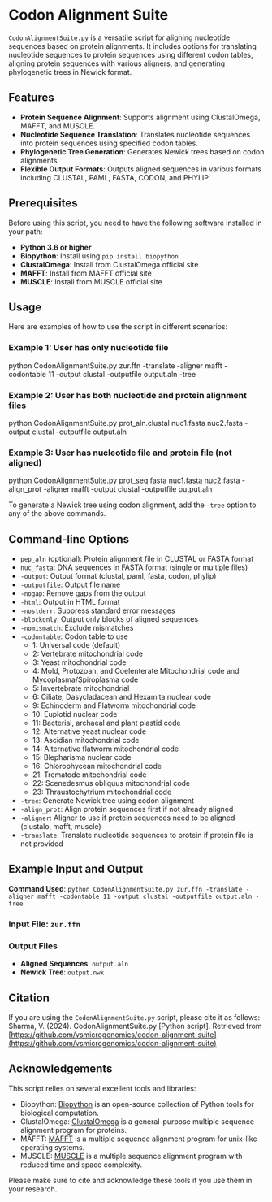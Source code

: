 # Codon Alignment Suite

`CodonAlignmentSuite.py` is a versatile script for aligning nucleotide sequences based on protein alignments. It includes options for translating nucleotide sequences to protein sequences using different codon tables, aligning protein sequences with various aligners, and generating phylogenetic trees in Newick format.

## Features

-   **Protein Sequence Alignment**: Supports alignment using ClustalOmega, MAFFT, and MUSCLE.
-   **Nucleotide Sequence Translation**: Translates nucleotide sequences into protein sequences using specified codon tables.
-   **Phylogenetic Tree Generation**: Generates Newick trees based on codon alignments.
-   **Flexible Output Formats**: Outputs aligned sequences in various formats including CLUSTAL, PAML, FASTA, CODON, and PHYLIP.

## Prerequisites

Before using this script, you need to have the following software installed in your path:

-   **Python 3.6 or higher**
-   **Biopython**: Install using `pip install biopython`
-   **ClustalOmega**: Install from ClustalOmega official site
-   **MAFFT**: Install from MAFFT official site
-   **MUSCLE**: Install from MUSCLE official site

## Usage

Here are examples of how to use the script in different scenarios:

### Example 1: User has only nucleotide file
python CodonAlignmentSuite.py zur.ffn -translate -aligner mafft -codontable 11 -output clustal -outputfile output.aln -tree
### Example 2: User has both nucleotide and protein alignment files
python CodonAlignmentSuite.py prot_aln.clustal nuc1.fasta nuc2.fasta -output clustal -outputfile output.aln
### Example 3: User has nucleotide file and protein file (not aligned)
python CodonAlignmentSuite.py prot_seq.fasta nuc1.fasta nuc2.fasta -align_prot -aligner mafft -output clustal -outputfile output.aln

To generate a Newick tree using codon alignment, add the `-tree` option to any of the above commands.

## Command-line Options

-   `pep_aln` (optional): Protein alignment file in CLUSTAL or FASTA format
-   `nuc_fasta`: DNA sequences in FASTA format (single or multiple files)
-   `-output`: Output format (clustal, paml, fasta, codon, phylip)
-   `-outputfile`: Output file name
-   `-nogap`: Remove gaps from the output
-   `-html`: Output in HTML format
-   `-nostderr`: Suppress standard error messages
-   `-blockonly`: Output only blocks of aligned sequences
-   `-nomismatch`: Exclude mismatches
-   `-codontable`: Codon table to use
    -   1: Universal code (default)
    -   2: Vertebrate mitochondrial code
    -   3: Yeast mitochondrial code
    -   4: Mold, Protozoan, and Coelenterate Mitochondrial code and Mycoplasma/Spiroplasma code
    -   5: Invertebrate mitochondrial
    -   6: Ciliate, Dasycladacean and Hexamita nuclear code
    -   9: Echinoderm and Flatworm mitochondrial code
    -   10: Euplotid nuclear code
    -   11: Bacterial, archaeal and plant plastid code
    -   12: Alternative yeast nuclear code
    -   13: Ascidian mitochondrial code
    -   14: Alternative flatworm mitochondrial code
    -   15: Blepharisma nuclear code
    -   16: Chlorophycean mitochondrial code
    -   21: Trematode mitochondrial code
    -   22: Scenedesmus obliquus mitochondrial code
    -   23: Thraustochytrium mitochondrial code
-   `-tree`: Generate Newick tree using codon alignment
-   `-align_prot`: Align protein sequences first if not already aligned
-   `-aligner`: Aligner to use if protein sequences need to be aligned (clustalo, mafft, muscle)
-   `-translate`: Translate nucleotide sequences to protein if protein file is not provided

## Example Input and Output
**Command Used**: `python CodonAlignmentSuite.py zur.ffn -translate -aligner mafft -codontable 11 -output clustal -outputfile output.aln -tree`
### Input File: `zur.ffn`
### Output Files
-   **Aligned Sequences**: `output.aln`
-   **Newick Tree**: `output.nwk`

## Citation

If you are using the `CodonAlignmentSuite.py` script, please cite it as follows: Sharma, V. (2024). CodonAlignmentSuite.py [Python script]. Retrieved from [https://github.com/vsmicrogenomics/codon-alignment-suite](https://github.com/vsmicrogenomics/codon-alignment-suite)

## Acknowledgements

This script relies on several excellent tools and libraries:

-   Biopython: [Biopython](https://biopython.org/) is an open-source collection of Python tools for biological computation.
-   ClustalOmega: [ClustalOmega](http://www.clustal.org/omega/) is a general-purpose multiple sequence alignment program for proteins.
-   MAFFT: [MAFFT](https://mafft.cbrc.jp/alignment/server/index.html) is a multiple sequence alignment program for unix-like operating systems.
-   MUSCLE: [MUSCLE](http://www.drive5.com/muscle/) is a multiple sequence alignment program with reduced time and space complexity.

Please make sure to cite and acknowledge these tools if you use them in your research.
